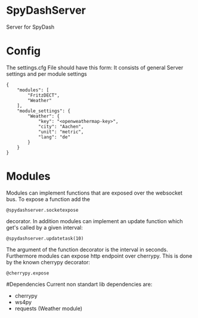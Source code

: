 # SpyDashServer
Server for SpyDash

# Config
The settings.cfg File should have this form:
It consists of general Server settings and per module settings

```
{
    "modules": [
        "FritzDECT",
        "Weather"
    ],
    "module_settings": {
        "Weather": {
            "key": "<openweathermap-key>",
            "city": "Aachen",
            "unit": "metric",
            "lang": "de"
        }
    }
}
```

# Modules
Modules can implement functions that are exposed over the websocket bus. To expose a function add the
```
@spydashserver.socketexpose
```
decorator.
In addition modules can implement an update function which get's called by a given interval:
```
@spydashserver.updatetask(10)
```
The argument of the function decorator is the interval in seconds.
Furthermore modules can expose http endpoint over cherrypy. This is done by the known cherrypy decorator:
```
@cherrypy.expose
```

#Dependencies
Current non standart lib dependencies are:
- cherrypy
- ws4py
- requests (Weather module)


